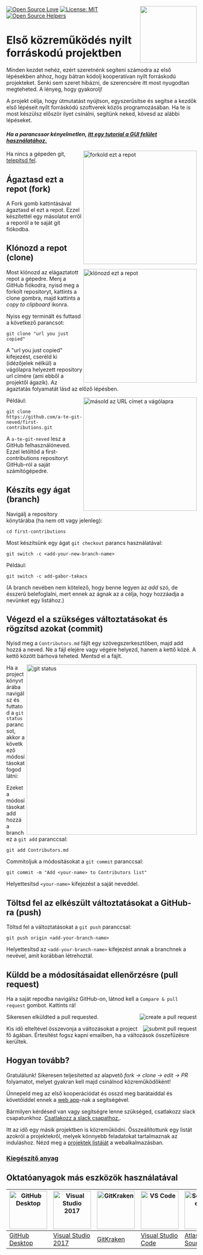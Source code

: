 [![Open Source Love](https://badges.frapsoft.com/os/v1/open-source.svg?v=103)](https://github.com/ellerbrock/open-source-badges/)
[<img align="right" width="150" src="https://firstcontributions.github.io/assets/Readme/join-slack-team.png">](https://join.slack.com/t/firstcontributors/shared_invite/zt-1hg51qkgm-Xc7HxhsiPYNN3ofX2_I8FA)
[![License: MIT](https://img.shields.io/badge/License-MIT-green.svg)](https://opensource.org/licenses/MIT)
[![Open Source Helpers](https://www.codetriage.com/roshanjossey/first-contributions/badges/users.svg)](https://www.codetriage.com/roshanjossey/first-contributions)


# Első közreműködés nyilt forráskodú projektben

Minden kezdet nehéz, ezért szeretnénk segíteni számodra az első lépésekben ahhoz, hogy bátran kódolj kooperatívan nyílt forráskodú projekteket. Senki sem szeret hibázni, de szerencsére itt most nyugodtan megteheted. A lényeg, hogy gyakorolj!

A projekt célja, hogy útmutatást nyújtson, egyszerűsítse és segítse a kezdők első lépéseit nyílt forráskódú szoftverek közös programozásában. Ha te is most készülsz először ilyet csinálni, segítünk neked, kövesd az alábbi lépéseket.

#### *Ha a parancssor kényelmetlen, [itt egy tutorial a GUI felület használatához.](#Oktatóanyagok-más-eszközök-használatával)*

<img align="right" width="300" src="https://firstcontributions.github.io/assets/Readme/fork.png" alt="forkold ezt a repot" />

Ha nincs a gépeden git, [telepítsd fel]( https://help.github.com/articles/set-up-git/).

## Ágaztasd ezt a repot (fork)

A Fork gomb kattintásával ágaztasd el ezt a repot.
Ezzel készítettél egy másolatot erről a reporól a te saját git fiókodba.

## Klónozd a repot (clone)

<img align="right" width="300" src="https://firstcontributions.github.io/assets/Readme/clone.png" alt="klónozd ezt a repot" />

Most klónozd az elágaztatott repot a gépedre. Menj a GitHub fiókodra, nyisd meg a forkolt repositoryt, kattints a clone gombra, majd kattints a *copy to clipboard* ikonra.

Nyiss egy terminált és futtasd a következő parancsot:

```
git clone "url you just copied"
```
A "url you just copied" kifejezést, cseréld ki (idézőjelek nélkül) a vágólapra helyezett repository url címére (ami ebből a projektől ágazik). Az ágaztatás folyamatát lásd az előző lépésben.

<img align="right" width="300" src="https://firstcontributions.github.io/assets/Readme/copy-to-clipboard.png" alt="másold az URL címet a vágólapra" />

Például:
```
git clone https://github.com/a-te-git-neved/first-contributions.git
```
A `a-te-git-neved` lesz a GitHub felhasználóneved. Ezzel letöltöd a first-contributions repositoryt GitHub-ról a saját számítógépedre.

## Készíts egy ágat (branch)

Navigálj a repository könytárába (ha nem ott vagy jelenleg):

```
cd first-contributions
```
Most készítsünk egy ágat `git checkout` parancs használatával:
```
git switch -c <add-your-new-branch-name>
```

Például:
```
git switch -c add-gabor-takacs
```
(A branch nevében nem kötelező, hogy benne legyen az *add* szó, de ésszerű belefoglalni, mert ennek az ágnak az a célja, hogy hozzáadja a nevünket egy listához.)

## Végezd el a szükséges változtatásokat és rögzítsd azokat (commit)

Nyisd meg a `Contributors.md` fájlt egy szövegszerkesztőben, majd add hozzá a neved. Ne a fájl elejére vagy végére helyezd, hanem a kettő közé. A kettő között bárhová teheted. Mentsd el a fájlt.

<img align="right" width="450" src="https://firstcontributions.github.io/assets/Readme/git-status.png" alt="git status" />


Ha a project könyvtárába navigálsz és futtatod a `git status` parancsot, akkor a következő módosításokat fogod látni:


Ezeket a módosításokat add hozzá a branchez a `git add` paranccsal:

```
git add Contributors.md
```

Commitoljuk a módosításokat a `git commit` paranccsal:
```
git commit -m "Add <your-name> to Contributors list"
```
Helyettesítsd `<your-name>` kifejezést a saját neveddel.

## Töltsd fel az elkészült változtatásokat a GitHub-ra (push)

Töltsd fel a változtatásokat a `git push` paranccsal:
```
git push origin <add-your-branch-name>
```
Helyettesítsd az `<add-your-branch-name>` kifejezést annak a branchnek a nevével, amit korábban létrehoztál.

## Küldd be a módosításaidat ellenőrzésre (pull request)

Ha a saját repodba navigálsz GitHub-on, látnod kell a `Compare & pull request` gombot. Kattints rá!

<img style="float: right;" src="https://firstcontributions.github.io/assets/Readme/compare-and-pull.png" alt="create a pull request" />

Sikeresen elküldted a pull requested.

<img style="float: right;" src="https://firstcontributions.github.io/assets/Readme/submit-pull-request.png" alt="submit pull request" />

Kis idő elteltével összevonja a változásokat a project fő ágában. Értesítést fogsz kapni emailben, ha a változások összefűzésre kerültek.

## Hogyan tovább?

Gratulálunk! Sikeresen teljesítetted az alapvető _fork -> clone -> edit -> PR_ folyamatot, melyet gyakran kell majd csinálnod közreműködőként!

Ünnepeld meg az első kooperációdat és osszd meg barátaiddal és követőiddel ennek a [web app](https://firstcontributions.github.io/#social-share)-nak a segítségével.

Bármilyen kérdésed van vagy segítségre lenne szükséged, csatlakozz slack csapatunkhoz. [Csatlakozz a slack csapathoz.](https://join.slack.com/t/firstcontributors/shared_invite/zt-1hg51qkgm-Xc7HxhsiPYNN3ofX2_I8FA).

Itt az idő egy másik projektben is közreműködni. Összeállítottunk egy listát azokról a projektekről, melyek könnyebb feladatokat tartalmaznak az induláshoz. Nézd meg a [projektek listáját](https://firstcontributions.github.io/#project-list) a webalkalmazásban.

### [Kiegészítő anyag](../additional-material/git_workflow_scenarios/additional-material.md)


## Oktatóanyagok más eszközök használatával

| <a href="../gui-tool-tutorials/github-desktop-tutorial.md"><img alt="GitHub Desktop" src="https://desktop.github.com/images/desktop-icon.svg" width="100"></a> | <a href="../gui-tool-tutorials/github-windows-vs2017-tutorial.md"><img alt="Visual Studio 2017" src="https://upload.wikimedia.org/wikipedia/commons/c/cd/Visual_Studio_2017_Logo.svg" width="100"></a> | <a href="../gui-tool-tutorials/gitkraken-tutorial.md"><img alt="GitKraken" src="https://firstcontributions.github.io/assets/gui-tool-tutorials/gitkraken-tutorial/gk-icon.png" width="100"></a> | <a href="../gui-tool-tutorials/github-windows-vs-code-tutorial.md"><img alt="VS Code" src="https://upload.wikimedia.org/wikipedia/commons/2/2d/Visual_Studio_Code_1.18_icon.svg" width=100></a> | <a href="../gui-tool-tutorials/sourcetree-macos-tutorial.md"><img alt="Sourcetree App" src="https://wac-cdn.atlassian.com/dam/jcr:81b15cde-be2e-4f4a-8af7-9436f4a1b431/Sourcetree-icon-blue.svg" width=100></a> | <a href="../gui-tool-tutorials/github-windows-intellij-tutorial.md"><img alt="IntelliJ IDEA" src="https://upload.wikimedia.org/wikipedia/commons/thumb/9/9c/IntelliJ_IDEA_Icon.svg/512px-IntelliJ_IDEA_Icon.svg.png" width=100></a> |
| --- | --- | --- | --- | --- | --- |
| [GitHub Desktop](../gui-tool-tutorials/github-desktop-tutorial.md) | [Visual Studio 2017](../gui-tool-tutorials/github-windows-vs2017-tutorial.md) | [GitKraken](../gui-tool-tutorials/gitkraken-tutorial.md) | [Visual Studio Code](../gui-tool-tutorials/github-windows-vs-code-tutorial.md) | [Atlassian Sourcetree](../gui-tool-tutorials/sourcetree-macos-tutorial.md) | [IntelliJ IDEA](../gui-tool-tutorials/github-windows-intellij-tutorial.md) |
